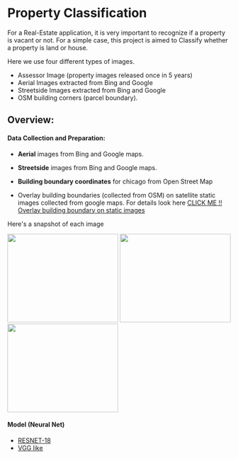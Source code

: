 #  Property Classification


For a Real-Estate application, it is very important to recognize if a property is vacant or not. For a simple case, 
this project is aimed to Classify whether a property is land or house.  

Here we use four different types of images.

* Assessor Image (property images released once in 5 years)
* Aerial Images extracted from Bing and Google
* Streetside Images extracted from Bing and Google 
* OSM building corners (parcel boundary).



## Overview:

#### Data Collection and Preparation:

  * **Aerial** images from Bing and Google maps.
  * **Streetside** images from Bing and Google maps.
  * **Building boundary coordinates** for chicago from Open Street Map
    
  * Overlay building boundaries (collected from OSM) on satellite static images collected from google maps. For details look here [CLICK ME !! Overlay building boundary on static images](https://github.com/Sardhendu/PropertyClassification/tree/master/semantic_segmentation)    


Here's a snapshot of each image

<img src="https://github.com/Sardhendu/PropertyClassification/blob/master/images/assessor.jpg" width="250" height="200"> <img src="https://github.com/Sardhendu/PropertyClassification/blob/master/images/streetside.jpg" width="250" height="200"> <img src="https://github.com/Sardhendu/PropertyClassification/blob/master/images/overlayed.jpg" width="250" height="200">


#### Model (Neural Net) 

  * [RESNET-18](https://github.com/Sardhendu/PropertyClassification/blob/master/conv_net/resnet.py)
  * [VGG like](https://github.com/Sardhendu/PropertyClassification/blob/master/conv_net/vgg.py)
